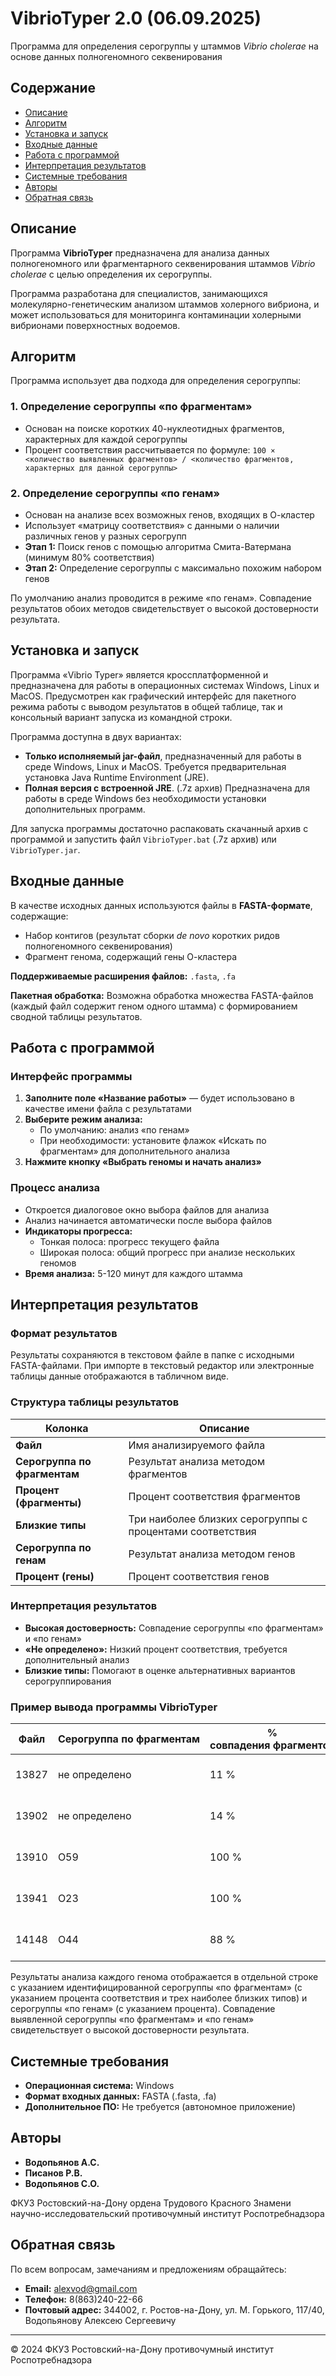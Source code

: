 # VibrioTyper 2.0 (06.09.2025)

Программа для определения серогруппы у штаммов *Vibrio cholerae* на основе данных полногеномного секвенирования

## Содержание

* [Описание](#описание)
* [Алгоритм](#алгоритм)
* [Установка и запуск](#установка-и-запуск)
* [Входные данные](#входные-данные)
* [Работа с программой](#работа-с-программой)
* [Интерпретация результатов](#интерпретация-результатов)
* [Системные требования](#системные-требования)
* [Авторы](#авторы)
* [Обратная связь](#обратная-связь)

## Описание

Программа **VibrioTyper** предназначена для анализа данных полногеномного или фрагментарного секвенирования штаммов *Vibrio cholerae* с целью определения их серогруппы.

Программа разработана для специалистов, занимающихся молекулярно-генетическим анализом штаммов холерного вибриона, и может использоваться для мониторинга контаминации холерными вибрионами поверхностных водоемов.

## Алгоритм

Программа использует два подхода для определения серогруппы:

### 1. Определение серогруппы «по фрагментам»
- Основан на поиске коротких 40-нуклеотидных фрагментов, характерных для каждой серогруппы
- Процент соответствия рассчитывается по формуле: `100 × <количество выявленных фрагментов> / <количество фрагментов, характерных для данной серогруппы>`

### 2. Определение серогруппы «по генам»
- Основан на анализе всех возможных генов, входящих в О-кластер
- Использует «матрицу соответствия» с данными о наличии различных генов у разных серогрупп
- **Этап 1:** Поиск генов с помощью алгоритма Смита-Ватермана (минимум 80% соответствия)
- **Этап 2:** Определение серогруппы с максимально похожим набором генов

По умолчанию анализ проводится в режиме «по генам». Совпадение результатов обоих методов свидетельствует о высокой достоверности результата.

## Установка и запуск

Программа «Vibrio Typer» является кроссплатформенной и предназначена для работы в операционных системах Windows, Linux и MacOS. Предусмотрен как графический интерфейс для пакетного режима работы с выводом результатов в общей таблице, так и консольный вариант запуска из командной строки.

Программа доступна в двух вариантах:

- **Только исполняемый jar-файл**, предназначенный для работы в среде Windows, Linux и MacOS. Требуется предварительная установка Java Runtime Environment (JRE).
- **Полная версия с встроенной JRE**. (.7z архив) Предназначена для работы в среде Windows без необходимости установки дополнительных программ.

Для запуска программы достаточно распаковать скачанный архив с программой и запустить файл `VibrioTyper.bat` (.7z архив) или `VibrioTyper.jar`.


## Входные данные

В качестве исходных данных используются файлы в **FASTA-формате**, содержащие:
- Набор контигов (результат сборки *de novo* коротких ридов полногеномного секвенирования)
- Фрагмент генома, содержащий гены О-кластера

**Поддерживаемые расширения файлов:** `.fasta`, `.fa`

**Пакетная обработка:** Возможна обработка множества FASTA-файлов (каждый файл содержит геном одного штамма) с формированием сводной таблицы результатов.

## Работа с программой

### Интерфейс программы
1. **Заполните поле «Название работы»** — будет использовано в качестве имени файла с результатами
2. **Выберите режим анализа:**
   - По умолчанию: анализ «по генам»
   - При необходимости: установите флажок «Искать по фрагментам» для дополнительного анализа
3. **Нажмите кнопку «Выбрать геномы и начать анализ»**

### Процесс анализа
- Откроется диалоговое окно выбора файлов для анализа
- Анализ начинается автоматически после выбора файлов
- **Индикаторы прогресса:**
  - Тонкая полоса: прогресс текущего файла
  - Широкая полоса: общий прогресс при анализе нескольких геномов
- **Время анализа:** 5-120 минут для каждого штамма

## Интерпретация результатов

### Формат результатов
Результаты сохраняются в текстовом файле в папке с исходными FASTA-файлами. При импорте в текстовый редактор или электронные таблицы данные отображаются в табличном виде.

### Структура таблицы результатов
| Колонка | Описание |
|---------|----------|
| **Файл** | Имя анализируемого файла |
| **Серогруппа по фрагментам** | Результат анализа методом фрагментов |
| **Процент (фрагменты)** | Процент соответствия фрагментов |
| **Близкие типы** | Три наиболее близких серогруппы с процентами соответствия |
| **Серогруппа по генам** | Результат анализа методом генов |
| **Процент (гены)** | Процент соответствия генов |

### Интерпретация результатов
- **Высокая достоверность:** Совпадение серогруппы «по фрагментам» и «по генам»
- **«Не определено»:** Низкий процент соответствия, требуется дополнительный анализ
- **Близкие типы:** Помогают в оценке альтернативных вариантов серогруппирования

### Пример вывода программы VibrioTyper

| Файл | Серогруппа&nbsp;по&nbsp;фрагментам | % совпадения&nbsp;фрагментов | Близкие&nbsp;типы | Серогруппа&nbsp;по&nbsp;генам | % совпадения&nbsp;генов |
|------|-----------------------------------|-----------------------------|-------------------|------------------------------|-------------------------|
| 13827 | не определено | 11 % | O47 (11 %), O186 (11 %), O128 (3 %) | O47 | 98 % |
| 13902 | не определено | 14 % | O186 (14 %), O47 (11 %), O175 (2 %) | O47 | 98 % |
| 13910 | O59 | 100 % | O59 (100 %), O13 (7 %), O141 (2 %) | O59 | 99 % |
| 13941 | O23 | 100 % | O23 (100 %), O191 (1 %), O179 (0 %) | O23 | 99 % |
| 14148 | O44 | 88 % | O44 (88 %), O1 Inaba (3 %), O57 (1 %) | O44 | 99 % |

Результаты анализа каждого генома отображается в отдельной строке с указанием идентифицированной серогруппы «по фрагментам» (с указанием процента соответствия и трех наиболее близких типов) и серогруппы «по генам» (с указанием процента). Совпадение выявленной серогруппы «по фрагментам» и «по генам» свидетельствует о высокой достоверности результата.

## Системные требования

- **Операционная система:** Windows
- **Формат входных данных:** FASTA (.fasta, .fa)
- **Дополнительное ПО:** Не требуется (автономное приложение)

## Авторы

- **Водопьянов А.С.**
- **Писанов Р.В.**
- **Водопьянов С.О.**

ФКУЗ Ростовский-на-Дону ордена Трудового Красного Знамени научно-исследовательский противочумный институт Роспотребнадзора

## Обратная связь

По всем вопросам, замечаниям и предложениям обращайтесь:

- **Email:** alexvod@gmail.com
- **Телефон:** 8(863)240-22-66
- **Почтовый адрес:** 344002, г. Ростов-на-Дону, ул. М. Горького, 117/40, Водопьянову Алексею Сергеевичу

---

© 2024 ФКУЗ Ростовский-на-Дону противочумный институт Роспотребнадзора